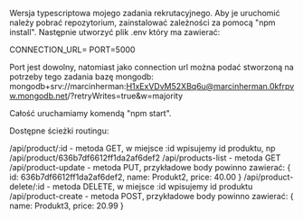 Wersja typescriptowa mojego zadania rekrutacyjnego.
Aby je uruchomić należy pobrać repozytorium, zainstalować zależności za pomocą "npm install".
Następnie utworzyć plik .env który ma zawierać:

CONNECTION_URL=
PORT=5000

Port jest dowolny, natomiast jako connection url można podać stworzoną na potrzeby tego zadania bazę mongodb: 
mongodb+srv://marcinherman:H1xExVDvM52XBq6u@marcinherman.0kfrpvw.mongodb.net/?retryWrites=true&w=majority

Całość uruchamiamy komendą "npm start".

Dostępne ścieżki routingu: 

/api/product/:id - metoda GET, w miejsce :id wpisujemy id produktu, np /api/product/636b7df6612ff1da2af6def2
/api/products-list - metoda GET
/api/product-update - metoda PUT, przykładowe body powinno zawierać: { id: 636b7df6612ff1da2af6def2, name: Produkt2, price: 40.00 }
/api/product-delete/:id - metoda DELETE, w miejsce :id wpisujemy id produktu
/api/product-create - metoda POST, przykładowe body powinno zawierać: { name: Produkt3, price: 20.99 }
